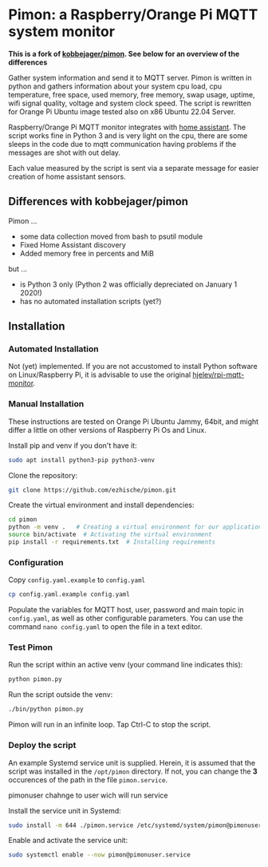# Pimon: a Raspberry/Orange Pi MQTT system monitor

**This is a fork of [kobbejager/pimon](https://github.com/hjelev/rpi-mqtt-monitor). See below for an overview of the differences**

Gather system information and send it to MQTT server. Pimon is written in python and gathers information about your system cpu load, cpu temperature, free space, used memory, free memory, swap usage, uptime, wifi signal quality, voltage and system clock speed. The script is rewritten for Orange Pi Ubuntu image tested also on x86 Ubuntu 22.04 Server.

Raspberry/Orange Pi MQTT monitor integrates with [home assistant](https://www.home-assistant.io/). The script works fine in Python 3 and is very light on the cpu, there are some sleeps in the code due to mqtt communication having problems if the messages are shot with out delay.

Each value measured by the script is sent via a separate message for easier creation of home assistant sensors.

## Differences with kobbejager/pimon

Pimon ...
* some data collection moved from bash to psutil module
* Fixed Home Assistant discovery
* Added memory free in percents and MiB

but ...
* is Python 3 only (Python 2 was officially depreciated on January 1 2020!)
* has no automated installation scripts (yet?)


## Installation

### Automated Installation
Not (yet) implemented. If you are not accustomed to install Python software on Linux/Raspberry Pi, it is advisable to use the original [hjelev/rpi-mqtt-monitor](https://github.com/hjelev/rpi-mqtt-monitor).

### Manual Installation

These instructions are tested on Orange Pi Ubuntu Jammy, 64bit, and might differ a little on other versions of Raspberry Pi Os and Linux.

Install pip and venv if you don't have it:
```bash
sudo apt install python3-pip python3-venv
```

Clone the repository:
```bash
git clone https://github.com/ezhische/pimon.git
```

Create the virtual environment and install dependencies:
```bash
cd pimon
python -m venv .   # Creating a virtual environment for our application
source bin/activate  # Activating the virtual environment
pip install -r requirements.txt  # Installing requirements
```

### Configuration

Copy ```config.yaml.example``` to ```config.yaml```
```bash
cp config.yaml.example config.yaml
```

Populate the variables for MQTT host, user, password and main topic in ```config.yaml```, as well as other configurable parameters. You can use the command ```nano config.yaml``` to open the file in a text editor.

### Test Pimon

Run the script within an active venv (your command line indicates this):
```bash
python pimon.py
```

Run the script outside the venv:
```bash
./bin/python pimon.py
```

Pimon will run in an infinite loop. Tap Ctrl-C to stop the script.

### Deploy the script

An example Systemd service unit is supplied. Herein, it is assumed that the script was installed in the ```/opt/pimon``` directory. If not, you can change the __3__ occurences of the path in the file ```pimon.service```.

pimonuser chahnge to user wich will run service

Install the service unit in Systemd:
```bash
sudo install -m 644 ./pimon.service /etc/systemd/system/pimon@pimonuser.service
```

Enable and activate the service unit:
```bash
sudo systemctl enable --now pimon@pimonuser.service
```
